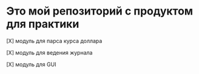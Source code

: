 # Это мой репозиторий с продуктом для практики

 [X] модуль для парса курса доллара

 [X] модуль для ведения журнала

 [X] модуль для GUI
